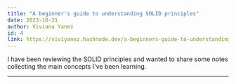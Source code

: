 ```yaml
---
title: "A beginner's guide to understanding SOLID principles"
date: 2023-10-31
author: Viviana Yanez
id: 4
link: https://viviyanez.hashnode.dev/a-beginners-guide-to-understanding-solid-principles
---
```


I have been reviewing the SOLID principles and wanted to share some notes collecting the main concepts I've been learning.

---
